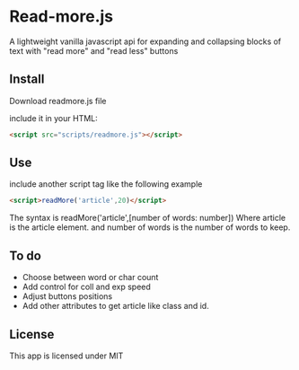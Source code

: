# Read-more.js
A lightweight vanilla javascript api for expanding and collapsing blocks of text with "read more" and "read less" buttons

## Install

Download readmore.js file

include it in your HTML:
```html
<script src="scripts/readmore.js"></script>
```


## Use
include another script tag like the following example
```html
<script>readMore('article',20)</script>
```

The syntax is
readMore('article',[number of words: number])
Where article is the article element. and number of words is the number of words to keep.

## To do

- Choose between word or char count
- Add control for coll and exp speed
- Adjust buttons positions
- Add other attributes to get article like class and id.

## License
This app is licensed under MIT
